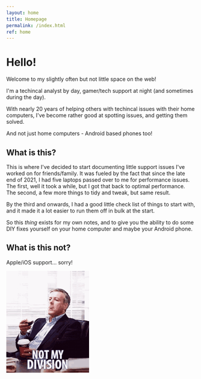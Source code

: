```yaml
---
layout: home
title: Homepage
permalink: /index.html
ref: home
---
```

# Hello!

Welcome to my slightly often but not little space on the web!

I'm a techincal analyst by day, gamer/tech support at night (and sometimes during the day).

With nearly 20 years of helping others with techincal issues with their home computers, I've become rather good at spotting issues, and getting them solved.

And not just home computers - Android based phones too!

## What is this?

This is where I've decided to start documenting little support issues I've worked on for friends/family. It was fueled by the fact that since the late end of 2021, I had five laptops passed over to me for performance issues. The first, well it took a while, but I got that back to optimal performance. The second, a few more things to tidy and tweak, but same result.

By the third and onwards, I had a good little check list of things to start with, and it made it a lot easier to run them off in bulk at the start.

So this *thing* exists for my own notes, and to give you the ability to do some DIY fixes yourself on your home computer and maybe your Android phone.

## What is this not?

Apple/iOS support... sorry!

![Nope!](/content/not.gif)